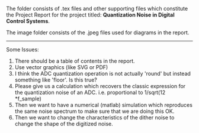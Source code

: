 The folder consists of .tex files and other supporting files which constitute the Project Report for the project titled:
**Quantization Noise in Digital Control Systems**. 

The image folder consists of the .jpeg files used for diagrams in the report.

***
Some Issues:
 1. There should be a table of contents in the report.
 1. Use vector graphics (like SVG or PDF)
 1. I think the ADC quantization operation is not actually 'round' but instead something like 'floor'. Is this true?
 1. Please give us a calculation which recovers the classic expression for the quantization noise of an ADC. i.e. proportional to 1/sqrt(12 *f_sample)
 1. Then we want to have a numerical (matlab) simulation which reproduces the same noise spectrum to make sure that we are doing this OK.
 2. Then we want to change the characteristics of the dither noise to change the shape of the digitized noise.
